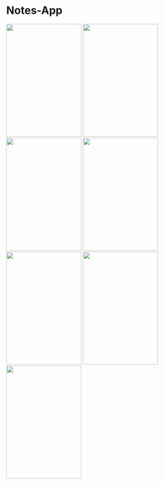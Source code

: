 # Notes-App
<img src="https://user-images.githubusercontent.com/93155464/172420653-b8a860d7-f18c-46a3-820c-612241956cc0.jpg" data-canonical-src="https://gyazo.com/eb5c5741b6a9a16c692170a41a49c858.png" width="200" height="300" />

<!-- ![Screenshot_20220607-201910](https://user-images.githubusercontent.com/93155464/172421133-921e0952-f987-4761-800c-22fd4839847f.jpg) -->

<img src="https://user-images.githubusercontent.com/93155464/172421640-d69cad0d-7e29-446d-aa82-9d08a2436750.jpg" data-canonical-src="https://gyazo.com/eb5c5741b6a9a16c692170a41a49c858.png" width="200" height="300" />

<img src="https://user-images.githubusercontent.com/93155464/172421857-5c7d72c1-0385-467a-8928-7f7474b6e90d.jpg" data-canonical-src="https://gyazo.com/eb5c5741b6a9a16c692170a41a49c858.png" width="200" height="300" />

<img src="https://user-images.githubusercontent.com/93155464/172421408-23a9e956-3f49-4ea1-82bc-9ad9ff3655f9.jpg" data-canonical-src="https://gyazo.com/eb5c5741b6a9a16c692170a41a49c858.png" width="200" height="300" />



<img src="https://user-images.githubusercontent.com/93155464/172422091-de6ffa23-41ab-4c48-be77-31a728692aec.jpg" data-canonical-src="https://gyazo.com/eb5c5741b6a9a16c692170a41a49c858.png" width="200" height="300" />


<img src="https://user-images.githubusercontent.com/93155464/172422213-14290554-a34a-4387-93fc-fccd2e0a96de.jpg" data-canonical-src="https://gyazo.com/eb5c5741b6a9a16c692170a41a49c858.png" width="200" height="300" />


<img src="https://user-images.githubusercontent.com/93155464/172422403-cab1e21d-a726-4a0e-af55-40f09d729790.jpg" data-canonical-src="https://gyazo.com/eb5c5741b6a9a16c692170a41a49c858.png" width="200" height="300" />
